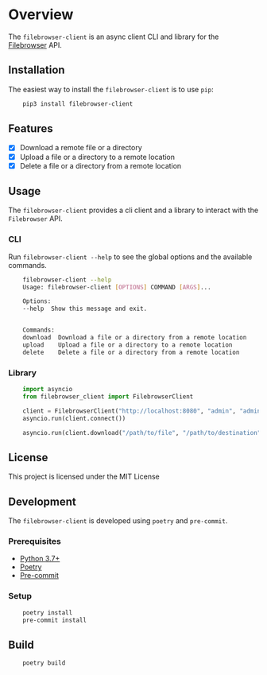 # Overview

The `filebrowser-client` is an async client CLI and library for the [Filebrowser](https://github.com/filebrowser/filebrowser) API.

## Installation

The easiest way to install the `filebrowser-client` is to use `pip`:

```bash
    pip3 install filebrowser-client
```

## Features

-   [x] Download a remote file or a directory
-   [x] Upload a file or a directory to a remote location
-   [x] Delete a file or a directory from a remote location

## Usage

The `filebrowser-client` provides a cli client and a library to interact with the `Filebrowser` API.

### CLI

Run `filebrowser-client --help` to see the global options and the available commands.

```bash
    filebrowser-client --help
    Usage: filebrowser-client [OPTIONS] COMMAND [ARGS]...

    Options:
    --help  Show this message and exit.


    Commands:
    download  Download a file or a directory from a remote location
    upload    Upload a file or a directory to a remote location
    delete    Delete a file or a directory from a remote location
```

### Library

```python
    import asyncio
    from filebrowser_client import FilebrowserClient

    client = FilebrowserClient("http://localhost:8080", "admin", "admin")
    asyncio.run(client.connect())

    asyncio.run(client.download("/path/to/file", "/path/to/destination"))
```

## License

This project is licensed under the MIT License

## Development

The `filebrowser-client` is developed using `poetry` and `pre-commit`.
### Prerequisites

-   [Python 3.7+](https://www.python.org/downloads/)
-   [Poetry](https://python-poetry.org/docs/#installation)
-   [Pre-commit](https://pre-commit.com/#install)

### Setup

```bash
    poetry install
    pre-commit install
```
## Build

```bash
    poetry build
```
